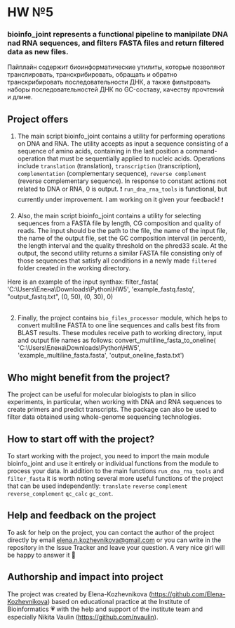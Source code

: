 # HW №5
### bioinfo_joint represents a functional pipeline to manipilate DNA nad RNA sequences, and filters FASTA files and return filtered data as new files. 


Пайплайн содержит биоинформатические утилиты, которые позволяют транслировать, транскрибировать, обращать и обратно транскрибировать последовательности ДНК, а также фильтровать наборы последовательностей ДНК по GC-составу, качеству прочтений и длине.

## Project offers

1. The main script bioinfo_joint contains a utility for performing operations on DNA and RNA. The utility accepts as input a sequence consisting of a sequence of amino acids, containing in the last position a command-operation that must be sequentially applied to nucleic acids. Operations include `translation` (translation), `transcription` (transcription), `complementation` (complementary sequence), `reverse complement` (reverse complementary sequence). In response to constant actions not related to DNA or RNA, 0 is output. :exclamation: `run_dna_rna_tools` is functional, but currently under improvement. I am working on it given your feedback! :exclamation:

2. Also, the main script bioinfo_joint contains a utility for selecting sequences from a FASTA file by length, CG composition and quality of reads. The input should be the path to the file, the name of the input file, the name of the output file, set the GC composition interval (in percent), the length interval and the quality threshold on the phred33 scale. At the output, the second utility returns a similar FASTA file consisting only of those sequences that satisfy all conditions in a newly made  `filtered` folder created in the working directory. 

Here is an example of the input synthax:
filter_fasta(
    'C:\\Users\\Елена\\Downloads\\Python\\HW5',
    'example_fastq.fastq', "output_fastq.txt",
    (0, 50),
    (0, 30), 0)
</br></br>

2. Finally, the project contains `bio_files_processor` module, which helps to convert multiline FASTA to one line sequences and calls best fits from BLAST results. These modules receive path to working directory, input and output file names as follows:
convert_multiline_fasta_to_oneline(
    'C:\\Users\\Елена\\Downloads\\Python\\HW5',
    'example_multiline_fasta.fasta',
    'output_oneline_fasta.txt')


## Who might benefit from the project?

The project can be useful for molecular biologists to plan in silico experiments, in particular, when working with DNA and RNA sequences to create primers and predict transcripts. The package can also be used to filter data obtained using whole-genome sequencing technologies.

## How to start off with the project?

To start working with the project, you need to import the main module bioinfo_joint and use it entirely or individual functions from the module to process your data. In addition to the main functions `run_dna_rna_tools` and `filter_fasta` it is worth noting several more useful functions of the project that can be used independently:
`translate`
`reverse`
`complement`
`reverse_complement`
`qc_calc`
`gc_cont`.

## Help and feedback on the project
To ask for help on the project, you can contact the author of the project directly by email elena.n.kozhevnikova@gmail.com or you can write in the repository in the Issue Tracker and leave your question. A very nice girl will be happy to answer it :information_desk_person:


## Authorship and impact into project
The project was created by Elena-Kozhevnikova (https://github.com/Elena-Kozhevnikova) based on educational practice at the Institute of Bioinformatics :heartpulse: with the help and support of the institute team and especially Nikita Vaulin (https://github.com/nvaulin).
